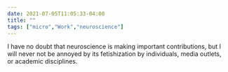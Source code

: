 ```yaml
---
date: 2021-07-05T11:05:33-04:00
title: ""
tags: ["micro","Work","neuroscience"]
---
```

I have no doubt that neuroscience is making important contributions, but I will never not be annoyed by its fetishization by individuals, media outlets, or academic disciplines.
